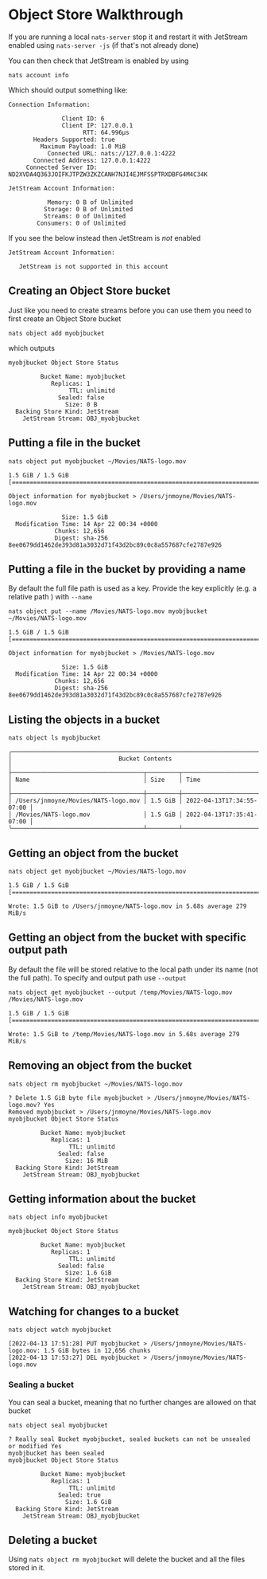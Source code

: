 # Object Store Walkthrough

If you are running a local `nats-server` stop it and restart it with JetStream enabled using `nats-server -js` (if that's not already done)

You can then check that JetStream is enabled by using

```shell
nats account info
```

Which should output something like:

```
Connection Information:

               Client ID: 6
               Client IP: 127.0.0.1
                     RTT: 64.996µs
       Headers Supported: true
         Maximum Payload: 1.0 MiB
           Connected URL: nats://127.0.0.1:4222
       Connected Address: 127.0.0.1:4222
     Connected Server ID: ND2XVDA4Q363JOIFKJTPZW3ZKZCANH7NJI4EJMFSSPTRXDBFG4M4C34K

JetStream Account Information:

           Memory: 0 B of Unlimited
          Storage: 0 B of Unlimited
          Streams: 0 of Unlimited
        Consumers: 0 of Unlimited
```

If you see the below instead then JetStream is _not_ enabled

```
JetStream Account Information:

   JetStream is not supported in this account
```

## Creating an Object Store bucket

Just like you need to create streams before you can use them you need to first create an Object Store bucket

```shell
nats object add myobjbucket
```

which outputs

```
myobjbucket Object Store Status

         Bucket Name: myobjbucket
            Replicas: 1
                 TTL: unlimitd
              Sealed: false
                Size: 0 B
  Backing Store Kind: JetStream
    JetStream Stream: OBJ_myobjbucket
```

## Putting a file in the bucket

```shell
nats object put myobjbucket ~/Movies/NATS-logo.mov
```

```
1.5 GiB / 1.5 GiB [====================================================================================]

Object information for myobjbucket > /Users/jnmoyne/Movies/NATS-logo.mov

               Size: 1.5 GiB
  Modification Time: 14 Apr 22 00:34 +0000
             Chunks: 12,656
             Digest: sha-256 8ee0679dd1462de393d81a3032d71f43d2bc89c0c8a557687cfe2787e926
```

## Putting a file in the bucket by providing a name
By default the full file path is used as a key. Provide the key explicitly (e.g. a relative path ) with `--name`


```shell
nats object put --name /Movies/NATS-logo.mov myobjbucket ~/Movies/NATS-logo.mov
```

```
1.5 GiB / 1.5 GiB [====================================================================================]

Object information for myobjbucket > /Movies/NATS-logo.mov

               Size: 1.5 GiB
  Modification Time: 14 Apr 22 00:34 +0000
             Chunks: 12,656
             Digest: sha-256 8ee0679dd1462de393d81a3032d71f43d2bc89c0c8a557687cfe2787e926
```

## Listing the objects in a bucket

```shell
nats object ls myobjbucket
```

```
╭───────────────────────────────────────────────────────────────────────────╮
│                              Bucket Contents                              │
├─────────────────────────────────────┬─────────┬───────────────────────────┤
│ Name                                │ Size    │ Time                      │
├─────────────────────────────────────┼─────────┼───────────────────────────┤
│ /Users/jnmoyne/Movies/NATS-logo.mov │ 1.5 GiB │ 2022-04-13T17:34:55-07:00 │
│ /Movies/NATS-logo.mov               │ 1.5 GiB │ 2022-04-13T17:35:41-07:00 │
╰─────────────────────────────────────┴─────────┴───────────────────────────╯
```


## Getting an object from the bucket

```shell
nats object get myobjbucket ~/Movies/NATS-logo.mov
```

```
1.5 GiB / 1.5 GiB [====================================================================================]

Wrote: 1.5 GiB to /Users/jnmoyne/NATS-logo.mov in 5.68s average 279 MiB/s
```

## Getting an object from the bucket with specific output path
By default the file will be stored relative to the local path under its name (not the full path). To specify and output path use `--output`

```shell
nats object get myobjbucket --output /temp/Movies/NATS-logo.mov /Movies/NATS-logo.mov
```

```
1.5 GiB / 1.5 GiB [====================================================================================]

Wrote: 1.5 GiB to /temp/Movies/NATS-logo.mov in 5.68s average 279 MiB/s
```

## Removing an object from the bucket

```shell
nats object rm myobjbucket ~/Movies/NATS-logo.mov
```

```
? Delete 1.5 GiB byte file myobjbucket > /Users/jnmoyne/Movies/NATS-logo.mov? Yes
Removed myobjbucket > /Users/jnmoyne/Movies/NATS-logo.mov
myobjbucket Object Store Status

         Bucket Name: myobjbucket
            Replicas: 1
                 TTL: unlimitd
              Sealed: false
                Size: 16 MiB
  Backing Store Kind: JetStream
    JetStream Stream: OBJ_myobjbucket
```

## Getting information about the bucket

```shell
nats object info myobjbucket
```

```
myobjbucket Object Store Status

         Bucket Name: myobjbucket
            Replicas: 1
                 TTL: unlimitd
              Sealed: false
                Size: 1.6 GiB
  Backing Store Kind: JetStream
    JetStream Stream: OBJ_myobjbucket
```

## Watching for changes to a bucket

```shell
nats object watch myobjbucket
```

```
[2022-04-13 17:51:28] PUT myobjbucket > /Users/jnmoyne/Movies/NATS-logo.mov: 1.5 GiB bytes in 12,656 chunks
[2022-04-13 17:53:27] DEL myobjbucket > /Users/jnmoyne/Movies/NATS-logo.mov
```

### Sealing a bucket

You can seal a bucket, meaning that no further changes are allowed on that bucket

```shell
nats object seal myobjbucket
```

```
? Really seal Bucket myobjbucket, sealed buckets can not be unsealed or modified Yes
myobjbucket has been sealed
myobjbucket Object Store Status

         Bucket Name: myobjbucket
            Replicas: 1
                 TTL: unlimitd
              Sealed: true
                Size: 1.6 GiB
  Backing Store Kind: JetStream
    JetStream Stream: OBJ_myobjbucket
```

## Deleting a bucket

Using `nats object rm myobjbucket` will delete the bucket and all the files stored in it.
